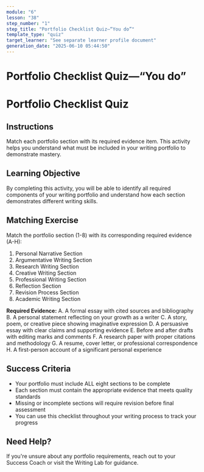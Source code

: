 ```yaml
---
module: "6"
lesson: "38"
step_number: "1"
step_title: "Portfolio Checklist Quiz—“You do”"
template_type: "quiz"
target_learner: "See separate learner profile document"
generation_date: "2025-06-10 05:44:50"
---
```


# Portfolio Checklist Quiz—“You do”

# Portfolio Checklist Quiz

## Instructions
Match each portfolio section with its required evidence item. This activity helps you understand what must be included in your writing portfolio to demonstrate mastery.

## Learning Objective
By completing this activity, you will be able to identify all required components of your writing portfolio and understand how each section demonstrates different writing skills.

## Matching Exercise
Match the portfolio section (1-8) with its corresponding required evidence (A-H):

1. Personal Narrative Section
2. Argumentative Writing Section
3. Research Writing Section
4. Creative Writing Section
5. Professional Writing Section
6. Reflection Section
7. Revision Process Section
8. Academic Writing Section

**Required Evidence:**
A. A formal essay with cited sources and bibliography
B. A personal statement reflecting on your growth as a writer
C. A story, poem, or creative piece showing imaginative expression
D. A persuasive essay with clear claims and supporting evidence
E. Before and after drafts with editing marks and comments
F. A research paper with proper citations and methodology
G. A resume, cover letter, or professional correspondence
H. A first-person account of a significant personal experience

## Success Criteria
- Your portfolio must include ALL eight sections to be complete
- Each section must contain the appropriate evidence that meets quality standards
- Missing or incomplete sections will require revision before final assessment
- You can use this checklist throughout your writing process to track your progress

## Need Help?
If you're unsure about any portfolio requirements, reach out to your Success Coach or visit the Writing Lab for guidance.
